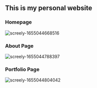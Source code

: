 ## This is my personal website

### Homepage

![screely-1655044668516](https://user-images.githubusercontent.com/63460549/173238502-c75a552e-5fb5-492b-82ab-f28207fabbd0.png)

### About Page

![screely-1655044788397](https://user-images.githubusercontent.com/63460549/173238515-ea22e9b8-f17e-40c2-9998-f73cdc39ae44.png)

### Portfolio Page

![screely-1655044804042](https://user-images.githubusercontent.com/63460549/173238536-f8e918d6-e063-401c-80b8-b5ee841b1f8d.png)